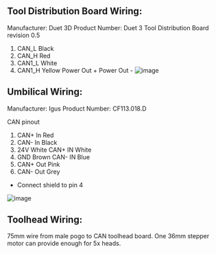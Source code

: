 
## Tool Distribution Board Wiring:
Manufacturer: Duet 3D
Product Number: Duet 3 Tool Distribution Board revision 0.5 
1. CAN_L Black 
2. CAN_H Red 
3. CAN1_L White
4. CAN1_H Yellow
Power Out +
Power Out - 
![image](https://user-images.githubusercontent.com/104525636/185455307-aa0ef24e-aa17-407a-a662-14d780cde505.png)



## Umbilical Wiring:
Manufacturer: Igus
Product Number: CF113.018.D

CAN pinout
1. CAN+ In Red
2. CAN- In Black
3. 24V White CAN+ IN White
4. GND Brown CAN- IN Blue
5. CAN+ Out Pink
6. CAN- Out Grey

* Connect shield to pin 4

![image](https://user-images.githubusercontent.com/104525636/185455522-88e10a0c-48d8-4ba6-9482-053f91a209b3.png)


## Toolhead Wiring:
75mm wire from male pogo to CAN toolhead board. 
One 36mm stepper motor can provide enough for 5x heads.
